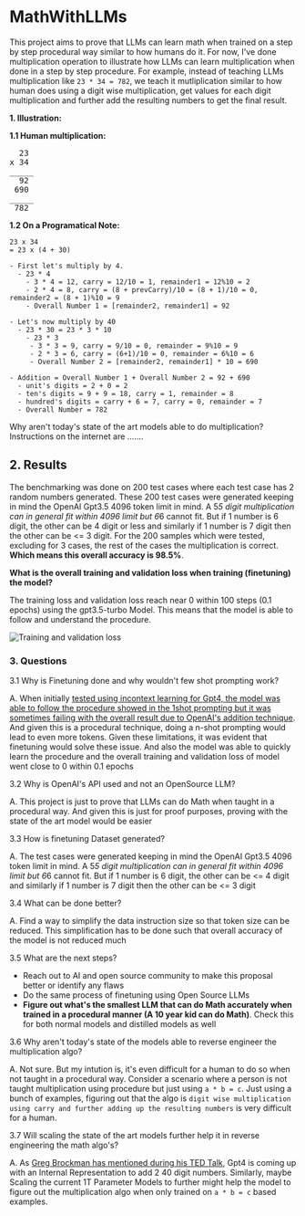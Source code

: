 # MathWithLLMs

This project aims to prove that LLMs can learn math when trained on a step by step procedural way similar to how humans do it. For now, I've done multiplication operation to illustrate how LLMs can learn multiplication when done in a step by step procedure. For example, instead of teaching LLMs multiplication like ```23 * 34 = 782```, we teach it mutliplication similar to how human does using a digit wise multiplication, get values for each digit multiplication and further add the resulting numbers to get the final result.

**1. Illustration:**

**1.1 Human multiplication:**
<pre>
  23
x 34
_____
  92
 690
_____
 782
</pre>


**1.2 On a Programatical Note:**
  ```
  23 x 34
  = 23 x (4 + 30)

  - First let's multiply by 4.
    - 23 * 4
      - 3 * 4 = 12, carry = 12/10 = 1, remainder1 = 12%10 = 2
      - 2 * 4 = 8, carry = (8 + prevCarry)/10 = (8 + 1)/10 = 0, remainder2 = (8 + 1)%10 = 9
      - Overall Number 1 = [remainder2, remainder1] = 92

  - Let's now multiply by 40
    - 23 * 30 = 23 * 3 * 10
      - 23 * 3
       - 3 * 3 = 9, carry = 9/10 = 0, remainder = 9%10 = 9
       - 2 * 3 = 6, carry = (6+1)/10 = 0, remainder = 6%10 = 6
       - Overall Number 2 = [remainder2, remainder1] * 10 = 690

  - Addition = Overall Number 1 + Overall Number 2 = 92 + 690
    - unit's digits = 2 + 0 = 2
    - ten's digits = 9 + 9 = 18, carry = 1, remainder = 8
    - hundred's digits = carry + 6 = 7, carry = 0, remainder = 7
    - Overall Number = 782
   ```

Why aren't today's state of the art models able to do multiplication?
Instructions on the internet are .......

## 2. Results

The benchmarking was done on 200 test cases where each test case has 2 random numbers generated. These 200 test cases were generated keeping in mind the OpenAI Gpt3.5 4096 token limit in mind. A 5*5 digit multiplication can in general fit within 4096 limit but 6*6 cannot fit. But if 1 number is 6 digit, the other can be 4 digit or less and similarly if 1 number is 7 digit then the other can be <= 3 digit. For the 200 samples which were tested, excluding for 3 cases, the rest of the cases the multiplication is correct. **Which means this overall accuracy is 98.5%**. 

**What is the overall training and validation loss when training (finetuning) the model?**

The training loss and validation loss reach near 0 within 100 steps (0.1 epochs) using the gpt3.5-turbo Model. This means that the model is able to follow and understand the procedure. 

![Training and validation loss](https://github.com/desik1998/MathWithLLMs/blob/main/Math%20Training%20and%20Validation%20Loss.png)


### 3. Questions

3.1 Why is Finetuning done and why wouldn't few shot prompting work?

A. When initially [tested using incontext learning for Gpt4, the model was able to follow the procedure showed in the 1shot prompting but it was sometimes failing with the overall result due to OpenAI's addition technique](https://chat.openai.com/share/4633c517-edad-420d-8689-36f5c4393557). And given this is a procedural technique, doing a n-shot prompting would lead to even more tokens. Given these limitations, it was evident that finetuning would solve these issue. And also the model was able to quickly learn the procedure and the overall training and validation loss of model went close to 0 within 0.1 epochs

3.2 Why is OpenAI's API used and not an OpenSource LLM?

A. This project is just to prove that LLMs can do Math when taught in a procedural way. And given this is just for proof purposes, proving with the state of the art model would be easier

3.3 How is finetuning Dataset generated?

A. The test cases were generated keeping in mind the OpenAI Gpt3.5 4096 token limit in mind. A 5*5 digit multiplication can in general fit within 4096 limit but 6*6 cannot fit. But if 1 number is 6 digit, the other can be <= 4 digit and similarly if 1 number is 7 digit then the other can be <= 3 digit

3.4 What can be done better?

A. Find a way to simplify the data instruction size so that token size can be reduced. This simplification has to be done such that overall accuracy of the model is not reduced much

3.5 What are the next steps?

- Reach out to AI and open source community to make this proposal better or identify any flaws
- Do the same process of finetuning using Open Source LLMs
- **Figure out what's the smallest LLM that can do Math accurately when trained in a procedural manner (A 10 year kid can do Math)**. Check this for both normal models and distilled models as well

3.6 Why aren't today's state of the models able to reverse engineer the multiplication algo?

A. Not sure. But my intution is, it's even difficult for a human to do so when not taught in a procedural way. Consider a scenario where a person is not taught multiplication using procedure but just using ```a * b = c```. Just using a bunch of examples, figuring out that the algo is ```digit wise multiplication using carry and further adding up the resulting numbers``` is very difficult for a human. 

3.7 Will scaling the state of the art models further help it in reverse engineering the math algo's?

A. As [Greg Brockman has mentioned during his TED Talk](https://www.linkedin.com/posts/seeall_chatgpt-gpt-gpt4-activity-7054916094439866368-SjgR/), Gpt4 is coming up with an Internal Representation to add 2 40 digit numbers. Similarly, maybe Scaling the current 1T Parameter Models to further might help the model to figure out the multiplication algo when only trained on ```a * b = c``` based examples.
